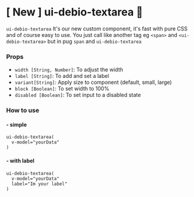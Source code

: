 # [ New ] ui-debio-textarea :tada:
`ui-debio-textarea` It's our new custom component, it's fast with pure CSS and of course easy to use. You just call like another tag
eg `<span>` and `<ui-debio-textarea>` but in pug `span` and `ui-debio-textarea`

### Props
- `width [String, Number]`: To adjust the width
- `label [String]`: To add and set a label
- `variant[String]`: Apply size to component (default, small, large)
- `block [Boolean]`: To set width to 100%
- `disabled [Boolean]`: To set input to a disabled state

### How to use

#### - simple
```pug
ui-debio-textarea(
  v-model="yourData"
)
```

#### - with label
```pug
ui-debio-textarea(
  v-model="yourData"
  label="Im your label"
)
```

